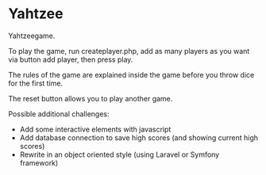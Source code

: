 # Yahtzee
Yahtzeegame.

To play the game, run createplayer.php, add as many players as you want via button add player, then press play.

The rules of the game are explained inside the game before you throw dice for the first time.

The reset button allows you to play another game. 

Possible additional challenges: 

- Add some interactive elements with javascript
- Add database connection to save high scores (and showing current high scores)
- Rewrite in an object oriented style (using Laravel or Symfony framework)


